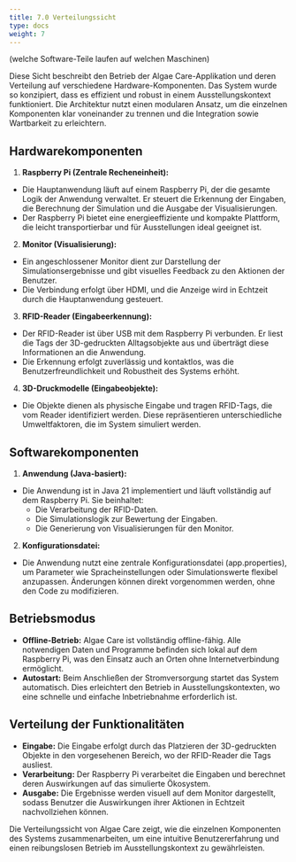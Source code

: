 ```yaml
---
title: 7.0 Verteilungssicht
type: docs
weight: 7
---
```

(welche Software-Teile laufen auf welchen Maschinen)

Diese Sicht beschreibt den Betrieb der Algae Care-Applikation und deren Verteilung auf verschiedene Hardware-Komponenten. Das System wurde so konzipiert, dass es effizient und robust in einem Ausstellungskontext funktioniert. Die Architektur nutzt einen modularen Ansatz, um die einzelnen Komponenten klar voneinander zu trennen und die Integration sowie Wartbarkeit zu erleichtern.

## Hardwarekomponenten
1. **Raspberry Pi (Zentrale Recheneinheit):**
- Die Hauptanwendung läuft auf einem Raspberry Pi, der die gesamte Logik der Anwendung verwaltet. Er steuert die Erkennung der Eingaben, die Berechnung der Simulation und die Ausgabe der Visualisierungen.
- Der Raspberry Pi bietet eine energieeffiziente und kompakte Plattform, die leicht transportierbar und für Ausstellungen ideal geeignet ist.
2. **Monitor (Visualisierung):**
- Ein angeschlossener Monitor dient zur Darstellung der Simulationsergebnisse und gibt visuelles Feedback zu den Aktionen der Benutzer.
- Die Verbindung erfolgt über HDMI, und die Anzeige wird in Echtzeit durch die Hauptanwendung gesteuert.
3. **RFID-Reader (Eingabeerkennung):**
- Der RFID-Reader ist über USB mit dem Raspberry Pi verbunden. Er liest die Tags der 3D-gedruckten Alltagsobjekte aus und überträgt diese Informationen an die Anwendung.
- Die Erkennung erfolgt zuverlässig und kontaktlos, was die Benutzerfreundlichkeit und Robustheit des Systems erhöht.
4. **3D-Druckmodelle (Eingabeobjekte):**
- Die Objekte dienen als physische Eingabe und tragen RFID-Tags, die vom Reader identifiziert werden. Diese repräsentieren unterschiedliche Umweltfaktoren, die im System simuliert werden.

## Softwarekomponenten
1. **Anwendung (Java-basiert):**
- Die Anwendung ist in Java 21 implementiert und läuft vollständig auf dem Raspberry Pi. Sie beinhaltet:
    - Die Verarbeitung der RFID-Daten.
    - Die Simulationslogik zur Bewertung der Eingaben.
    - Die Generierung von Visualisierungen für den Monitor.
2. **Konfigurationsdatei:**
- Die Anwendung nutzt eine zentrale Konfigurationsdatei (app.properties), um Parameter wie Spracheinstellungen oder Simulationswerte flexibel anzupassen. Änderungen können direkt vorgenommen werden, ohne den Code zu modifizieren.

## Betriebsmodus
- **Offline-Betrieb:** Algae Care ist vollständig offline-fähig. Alle notwendigen Daten und Programme befinden sich lokal auf dem Raspberry Pi, was den Einsatz auch an Orten ohne Internetverbindung ermöglicht.
- **Autostart:** Beim Anschließen der Stromversorgung startet das System automatisch. Dies erleichtert den Betrieb in Ausstellungskontexten, wo eine schnelle und einfache Inbetriebnahme erforderlich ist.

## Verteilung der Funktionalitäten
- **Eingabe:** Die Eingabe erfolgt durch das Platzieren der 3D-gedruckten Objekte in den vorgesehenen Bereich, wo der RFID-Reader die Tags ausliest.
- **Verarbeitung:** Der Raspberry Pi verarbeitet die Eingaben und berechnet deren Auswirkungen auf das simulierte Ökosystem.
- **Ausgabe:** Die Ergebnisse werden visuell auf dem Monitor dargestellt, sodass Benutzer die Auswirkungen ihrer Aktionen in Echtzeit nachvollziehen können.

Die Verteilungssicht von Algae Care zeigt, wie die einzelnen Komponenten des Systems zusammenarbeiten, um eine intuitive Benutzererfahrung und einen reibungslosen Betrieb im Ausstellungskontext zu gewährleisten.